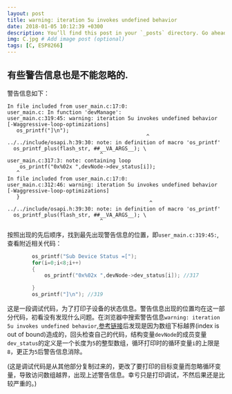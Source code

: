 ```yaml
---
layout: post
title: warning: iteration 5u invokes undefined behavior
date: 2018-01-05 10:12:39 +0300
description: You’ll find this post in your `_posts` directory. Go ahead and edit it and re-build the site to see your changes. # Add post description (optional)
img: C.jpg # Add image post (optional)
tags: [C, ESP8266]
---
```

## 有些警告信息也是不能忽略的.
警告信息如下：

```
In file included from user_main.c:17:0:
user_main.c: In function 'devManage':
user_main.c:319:45: warning: iteration 5u invokes undefined behavior [-Waggressive-loop-optimizations]
   os_printf("]\n");
                                             ^
../../include/osapi.h:39:30: note: in definition of macro 'os_printf'
  os_printf_plus(flash_str, ##__VA_ARGS__); \
                              ^
user_main.c:317:3: note: containing loop
    os_printf("0x%02x ",devNode->dev_status[i]);
   ^
In file included from user_main.c:17:0:
user_main.c:312:46: warning: iteration 5u invokes undefined behavior [-Waggressive-loop-optimizations]
   }
                                              ^
../../include/osapi.h:39:30: note: in definition of macro 'os_printf'
  os_printf_plus(flash_str, ##__VA_ARGS__); \
                              ^
```

按照出现的先后顺序，找到最先出现警告信息的位置，即`user_main.c:319:45:`,查看附近相关代码：

```c
		os_printf("Sub Device Status =[");
		for(i=0;i<8;i++)
		{
			os_printf("0x%02x ",devNode->dev_status[i]); //317

		}
		os_printf("]\n"); //319
```

这是一段调试代码，为了打印子设备的状态信息。警告信息出现的位置均在这一部分代码，初看没有发现什么问题。在浏览器中搜索警告信息`warning: iteration 5u invokes undefined behavior`,[参考链接][reference-linked]后发现是因为数组下标越界(index is out of bound)造成的，回头检查自己的代码，结构变量`devNode`的成员变量`dev_status`的定义是一个长度为`5`的整型数组，循环打印时的循环变量`i`的上限是`8`，更正为`5`后警告信息消除。

(这是调试代码是从其他部分复制过来的，更改了要打印的目标变量而忽略循环变量，导致访问数组越界，出现上述警告信息。幸亏只是打印调试，不然后果还是比较严重的。)

[reference-linked]: https://stackoverflow.com/questions/38781770/warning-iteration-5u-invokes-undefined-behavior-waggressive-loop-optimization#